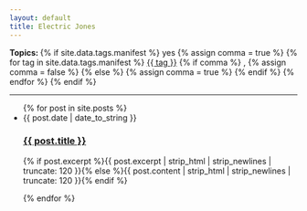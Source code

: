 ```yaml
---
layout: default
title: Electric Jones
---
```


<p class="meta">
  <strong>Topics: </strong>
  {% if site.data.tags.manifest %}
  yes
    {% assign comma = true %}
    {% for tag in site.data.tags.manifest %}
        <a href="/tags/{{ tag }}.html">{{ tag }}</a>
        {% if comma %}
          ,
            {% assign comma = false %}
        {% else %}
            {% assign comma = true %}
        {% endif %}
    {% endfor %}
  {% endif %}
</p>

<hr />

<div id="articles">
  <ul class="posts noList">
    {% for post in site.posts %}
      <li>
      	<span class="date">{{ post.date | date_to_string }}</span>
      	<h3><a href="{{ post.url }}">{{ post.title }}</a></h3>
      	<p class="description">{% if post.excerpt %}{{ post.excerpt  | strip_html | strip_newlines | truncate: 120 }}{% else %}{{ post.content | strip_html | strip_newlines | truncate: 120 }}{% endif %}</p>
      </li>
    {% endfor %}
  </ul>
</div>